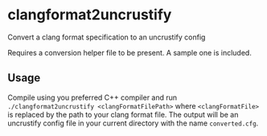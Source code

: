 clangformat2uncrustify
======================

Convert a clang format specification to an uncrustify config 

Requires a conversion helper file to be present. A sample one is included.

## Usage

Compile using you preferred C++ compiler and run `./clangformat2uncrustify <clangFormatFilePath>` where `<clangFormatFile>` is replaced by the path to your clang format file. The output will be an uncrustify config file in your current directory with the name `converted.cfg`.
